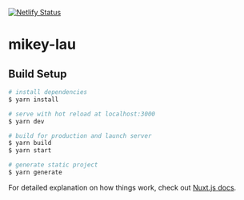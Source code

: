 [![Netlify Status](https://api.netlify.com/api/v1/badges/34e9e4f8-e6a0-48e1-bceb-59f6c4b473c9/deploy-status)](https://app.netlify.com/sites/mikeylau/deploys)

# mikey-lau

## Build Setup

```bash
# install dependencies
$ yarn install

# serve with hot reload at localhost:3000
$ yarn dev

# build for production and launch server
$ yarn build
$ yarn start

# generate static project
$ yarn generate
```

For detailed explanation on how things work, check out [Nuxt.js docs](https://nuxtjs.org).

